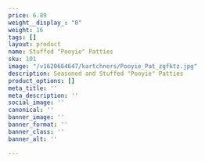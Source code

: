 ```yaml
---
price: 6.89
weight__display_: "0"
weight: 16
tags: []
layout: product
name: Stuffed "Pooyie" Patties
sku: 101
image: "/v1620664647/kartchners/Pooyie_Pat_zgfktz.jpg"
description: Seasoned and Stuffed "Pooyie" Patties
product_options: []
meta_title: ''
meta_description: ''
social_image: ''
canonical: ''
banner_image: ''
banner_format: ''
banner_class: ''
banner_alt: ''

---
```

